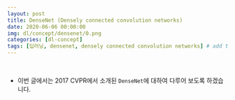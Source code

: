 ```yaml
---
layout: post
title: DenseNet (Densely connected convolution networks)
date: 2020-06-06 00:00:00
img: dl/concept/densenet/0.png
categories: [dl-concept] 
tags: [딥러닝, densenet, densely connected convolution networks] # add tag
---
```


<br>

- 이번 글에서는 2017 CVPR에서 소개된 `DenseNet`에 대하여 다루어 보도록 하겠습니다.

<br>